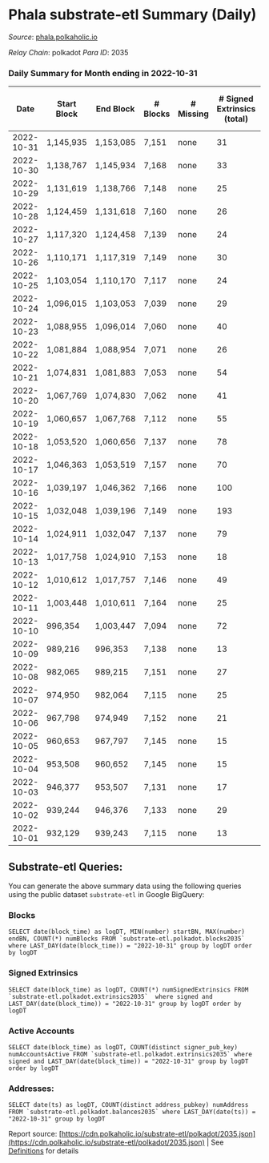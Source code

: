 # Phala substrate-etl Summary (Daily)

_Source_: [phala.polkaholic.io](https://phala.polkaholic.io)

*Relay Chain*: polkadot
*Para ID*: 2035



### Daily Summary for Month ending in 2022-10-31


| Date | Start Block | End Block | # Blocks | # Missing | # Signed Extrinsics (total) | # Active Accounts | # Addresses with Balances | # Events | # Transfers | # XCM Transfers In | # XCM Transfers Out |
| ---- | ----------- | --------- | -------- | --------- | --------------------------- | ----------------- | ------------------------- | -------- | ----------- | ------------------ | ------------------- |
| 2022-10-31 | 1,145,935 | 1,153,085 | 7,151 | none  | 31 | 21 | 2,791 | 14,555 | 4 ($171.18) | 4 ($146.46) |   |
| 2022-10-30 | 1,138,767 | 1,145,934 | 7,168 | none  | 33 | 23 | 2,788 | 14,612 | 6 ($377.01) | 3 ($23.77) |   |
| 2022-10-29 | 1,131,619 | 1,138,766 | 7,148 | none  | 25 | 18 |  | 14,491 | 7 ($722.27) |   |   |
| 2022-10-28 | 1,124,459 | 1,131,618 | 7,160 | none  | 26 | 17 |  | 14,542 | 10 ($1,314.25) | 4 ($627.06) |   |
| 2022-10-27 | 1,117,320 | 1,124,458 | 7,139 | none  | 24 | 11 | 2,779 | 14,465 | 5 ($303.48) | 2 ($75.37) |   |
| 2022-10-26 | 1,110,171 | 1,117,319 | 7,149 | none  | 30 | 20 | 2,776 | 14,566 | 6 ($457.50) | 3 ($61.15) |   |
| 2022-10-25 | 1,103,054 | 1,110,170 | 7,117 | none  | 24 | 18 | 2,773 | 14,432 | 1 ($388.05) | 1 ($3.78) |   |
| 2022-10-24 | 1,096,015 | 1,103,053 | 7,039 | none  | 29 | 21 | 2,772 | 14,313 | 8 ($1,102.56) | 3 ($64.89) |   |
| 2022-10-23 | 1,088,955 | 1,096,014 | 7,060 | none  | 40 | 22 | 2,765 | 14,454 | 8 ($2,726.24) | 5 ($626.30) |   |
| 2022-10-22 | 1,081,884 | 1,088,954 | 7,071 | none  | 26 | 15 |  | 14,334 | 5 ($552.38) | 1 ($34.47) |   |
| 2022-10-21 | 1,074,831 | 1,081,883 | 7,053 | none  | 54 | 30 | 2,760 | 14,617 | 14 ($2,754.72) | 10 ($1,183.63) |   |
| 2022-10-20 | 1,067,769 | 1,074,830 | 7,062 | none  | 41 | 21 |  | 14,529 | 6 ($1,110.96) | 7 ($244.07) |   |
| 2022-10-19 | 1,060,657 | 1,067,768 | 7,112 | none  | 55 | 24 |  | 14,661 | 10 ($1,307.58) | 4 ($278.73) |   |
| 2022-10-18 | 1,053,520 | 1,060,656 | 7,137 | none  | 78 | 40 | 2,749 | 14,905 | 20 ($5,449.79) | 5 ($1,246.74) |   |
| 2022-10-17 | 1,046,363 | 1,053,519 | 7,157 | none  | 70 | 39 |  | 14,935 | 20 ($5,456.39) | 10 ($1,857.08) |   |
| 2022-10-16 | 1,039,197 | 1,046,362 | 7,166 | none  | 100 | 60 | 2,734 | 15,050 | 43 ($15,471.26) | 3 ($1,366.63) |   |
| 2022-10-15 | 1,032,048 | 1,039,196 | 7,149 | none  | 193 | 88 | 2,718 | 16,014 | 74 ($13,532.58) | 38 ($9,032.65) |   |
| 2022-10-14 | 1,024,911 | 1,032,047 | 7,137 | none  | 79 | 32 | 2,665 | 15,028 | 15 ($3,127.40) | 20 ($3,790.78) |   |
| 2022-10-13 | 1,017,758 | 1,024,910 | 7,153 | none  | 18 | 7 |  | 14,490 | 2 ($50.40) | 4 ($0.61) |   |
| 2022-10-12 | 1,010,612 | 1,017,757 | 7,146 | none  | 49 | 23 | 2,655 | 14,731 | 7 ($73,827.63) | 4 ($0.56) |   |
| 2022-10-11 | 1,003,448 | 1,010,611 | 7,164 | none  | 25 | 15 | 2,655 | 14,590 | 6 ($3,020.90) | 8 ($375.28) |   |
| 2022-10-10 | 996,354 | 1,003,447 | 7,094 | none  | 72 | 18 | 2,651 | 14,949 | 6 ($2,602.45) | 8 ($1.05) |   |
| 2022-10-09 | 989,216 | 996,353 | 7,138 | none  | 13 | 6 | 2,646 | 14,405 | 1 ($0.86) | 1 ($9.54) |   |
| 2022-10-08 | 982,065 | 989,215 | 7,151 | none  | 27 | 14 | 2,645 | 14,503 | 3 ($908.40) | 1 ($0.03) |   |
| 2022-10-07 | 974,950 | 982,064 | 7,115 | none  | 25 | 14 | 2,645 | 14,431 | 1 ($7.40) | 1 ($0.09) |   |
| 2022-10-06 | 967,798 | 974,949 | 7,152 | none  | 21 | 9 | 2,642 | 14,545 | 2 ($1,902.80) | 6 ($0.46) |   |
| 2022-10-05 | 960,653 | 967,797 | 7,145 | none  | 15 | 12 | 2,641 | 14,424 | 5 ($1,915.67) | 1 ($0.09) |   |
| 2022-10-04 | 953,508 | 960,652 | 7,145 | none  | 15 | 11 | 2,638 | 14,439 |   | 2 ($0.36) |   |
| 2022-10-03 | 946,377 | 953,507 | 7,131 | none  | 17 | 8 |  | 14,444 | 2 ($444.45) | 4 ($2.82) |   |
| 2022-10-02 | 939,244 | 946,376 | 7,133 | none  | 29 | 13 |  | 14,543 | 9 ($1,898.53) | 5 ($443.19) |   |
| 2022-10-01 | 932,129 | 939,243 | 7,115 | none  | 13 | 9 |  | 14,320 |   |   |   |

## Substrate-etl Queries:
You can generate the above summary data using the following queries using the public dataset `substrate-etl` in Google BigQuery:


### Blocks
```
SELECT date(block_time) as logDT, MIN(number) startBN, MAX(number) endBN, COUNT(*) numBlocks FROM `substrate-etl.polkadot.blocks2035`  where LAST_DAY(date(block_time)) = "2022-10-31" group by logDT order by logDT
```


### Signed Extrinsics
```
SELECT date(block_time) as logDT, COUNT(*) numSignedExtrinsics FROM `substrate-etl.polkadot.extrinsics2035`  where signed and LAST_DAY(date(block_time)) = "2022-10-31" group by logDT order by logDT
```


### Active Accounts
```
SELECT date(block_time) as logDT, COUNT(distinct signer_pub_key) numAccountsActive FROM `substrate-etl.polkadot.extrinsics2035` where signed and LAST_DAY(date(block_time)) = "2022-10-31" group by logDT order by logDT
```


### Addresses:
```
SELECT date(ts) as logDT, COUNT(distinct address_pubkey) numAddress FROM `substrate-etl.polkadot.balances2035` where LAST_DAY(date(ts)) = "2022-10-31" group by logDT
```



Report source: [https://cdn.polkaholic.io/substrate-etl/polkadot/2035.json](https://cdn.polkaholic.io/substrate-etl/polkadot/2035.json) | See [Definitions](/DEFINITIONS.md) for details
